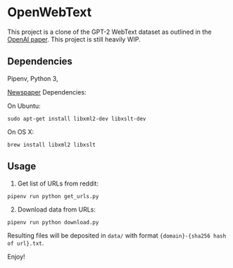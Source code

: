# OpenWebText

This project is a clone of the GPT-2 WebText dataset as outlined in the [OpenAI paper](https://d4mucfpksywv.cloudfront.net/better-language-models/language_models_are_unsupervised_multitask_learners.pdf). This project is still heavily WIP.

## Dependencies

Pipenv, Python 3,

[Newspaper](https://github.com/codelucas/newspaper#get-it-now) Dependencies:

On Ubuntu:
```
sudo apt-get install libxml2-dev libxslt-dev
```
On OS X:
```
brew install libxml2 libxslt
```
## Usage

1. Get list of URLs from reddit:

```
pipenv run python get_urls.py
```

2. Download data from URLs:

```
pipenv run python download.py
```

Resulting files will be deposited in `data/` with format `{domain}-{sha256 hash of url}.txt`.

Enjoy!
